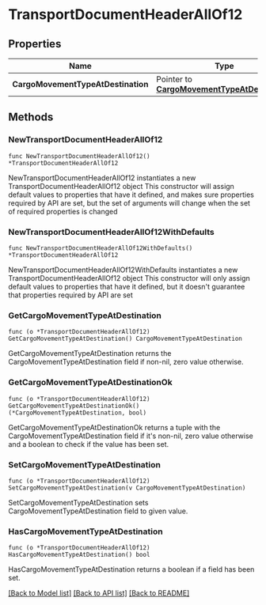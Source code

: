 # TransportDocumentHeaderAllOf12

## Properties

Name | Type | Description | Notes
------------ | ------------- | ------------- | -------------
**CargoMovementTypeAtDestination** | Pointer to [**CargoMovementTypeAtDestination**](CargoMovementTypeAtDestination.md) |  | [optional] 

## Methods

### NewTransportDocumentHeaderAllOf12

`func NewTransportDocumentHeaderAllOf12() *TransportDocumentHeaderAllOf12`

NewTransportDocumentHeaderAllOf12 instantiates a new TransportDocumentHeaderAllOf12 object
This constructor will assign default values to properties that have it defined,
and makes sure properties required by API are set, but the set of arguments
will change when the set of required properties is changed

### NewTransportDocumentHeaderAllOf12WithDefaults

`func NewTransportDocumentHeaderAllOf12WithDefaults() *TransportDocumentHeaderAllOf12`

NewTransportDocumentHeaderAllOf12WithDefaults instantiates a new TransportDocumentHeaderAllOf12 object
This constructor will only assign default values to properties that have it defined,
but it doesn't guarantee that properties required by API are set

### GetCargoMovementTypeAtDestination

`func (o *TransportDocumentHeaderAllOf12) GetCargoMovementTypeAtDestination() CargoMovementTypeAtDestination`

GetCargoMovementTypeAtDestination returns the CargoMovementTypeAtDestination field if non-nil, zero value otherwise.

### GetCargoMovementTypeAtDestinationOk

`func (o *TransportDocumentHeaderAllOf12) GetCargoMovementTypeAtDestinationOk() (*CargoMovementTypeAtDestination, bool)`

GetCargoMovementTypeAtDestinationOk returns a tuple with the CargoMovementTypeAtDestination field if it's non-nil, zero value otherwise
and a boolean to check if the value has been set.

### SetCargoMovementTypeAtDestination

`func (o *TransportDocumentHeaderAllOf12) SetCargoMovementTypeAtDestination(v CargoMovementTypeAtDestination)`

SetCargoMovementTypeAtDestination sets CargoMovementTypeAtDestination field to given value.

### HasCargoMovementTypeAtDestination

`func (o *TransportDocumentHeaderAllOf12) HasCargoMovementTypeAtDestination() bool`

HasCargoMovementTypeAtDestination returns a boolean if a field has been set.


[[Back to Model list]](../README.md#documentation-for-models) [[Back to API list]](../README.md#documentation-for-api-endpoints) [[Back to README]](../README.md)


